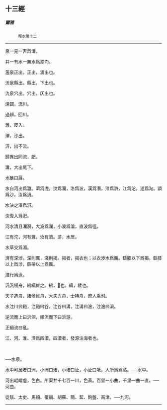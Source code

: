 

## 十三經

##### 爾雅
　　　`釋水第十二`

* * *

泉一見一否爲瀸。

井一有水一無水爲瀱汋。

濫泉正出。正出，涌出也。

沃泉縣出。縣出，下出也。

氿泉穴出。穴出，仄出也。

湀闢，流川。

過辨，回川。

灉，反入。

潬，沙出。

汧，出不流。

歸異出同流，肥。

瀵，大出尾下。

水醮曰厬。

水自河出爲灉。濟爲濋，汶爲灛，洛爲波，漢爲潛，淮爲滸，江爲沱，濄爲洵。潁爲沙。汝爲濆。

水決之澤爲汧。

決復入爲汜。

河水清且灡漪，大波爲瀾，小波爲淪，直波爲徑。

江有沱，河有灉，汝有濆。滸，水厓。

水草交爲湄。

濟有深涉。深則厲，淺則揭。揭者，揭衣也；以衣涉水爲厲。繇膝以下爲揭，繇膝以上爲涉，繇帶以上爲厲。

潛行爲泳。

汎汎楊舟，紼縭維之。紼，𦆽也。縭，緌也。

天子造舟，諸侯維舟，大夫方舟，士特舟，庶人乘泭。

水注川曰谿，注谿曰谷，注谷曰溝，注溝曰澮，注澮曰瀆。

逆流而上曰泝洄，順流而下曰泝游。

正絕流曰亂。

江、河、淮、濟爲四瀆。四瀆者，發源注海者也。

　

──水泉。

水中可居者曰洲，小洲曰渚，小渚曰沚，小沚曰坻。人所爲爲潏。──水中。

河出崐崘虛，色白。所渠并千七百一川，色黃。百里一小曲，千里一曲一直。──河曲。

徒駭、太史、馬頰、覆鬴、胡蘇、簡、絜、鉤盤、鬲津。──九河。

* * *

